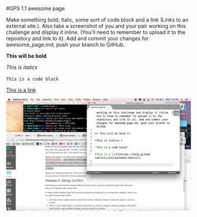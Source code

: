 #GPS 1.1 awesome page

 Make something bold, italic, some sort of code block and a link (Links to an external site.). Also take a screenshot of you and your pair working on this challenge and display it inline. (You'll need to remember to upload it to the repository and link to it). Add and commit your changes for awesome_page.md, push your branch to GitHub.

**This will be bold**

*This is italics*

`This is a code block`

[This is a link](https://help.github.com/articles/markdown-basics/)

![This is our screen shot](screen.shot.jpg)

